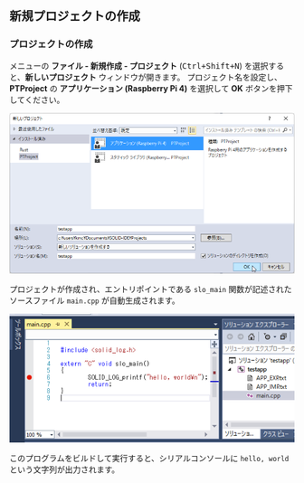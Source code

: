 ## 新規プロジェクトの作成

### プロジェクトの作成

メニューの **ファイル - 新規作成 - プロジェクト** (<kbd>Ctrl+Shift+N</kbd>) を選択すると、**新しいプロジェクト** ウィンドウが開きます。
プロジェクト名を設定し、**PTProject** の **アプリケーション (Raspberry Pi 4)** を選択して **OK** ボタンを押下してください。

 ![create-newproj](img/create-new-project.png)

プロジェクトが作成され、エントリポイントである `slo_main` 関数が記述されたソースファイル `main.cpp` が自動生成されます。

 ![testapp-main-cpp](img/testapp-main-cpp.png)

このプログラムをビルドして実行すると、シリアルコンソールに `hello, world` という文字列が出力されます。
